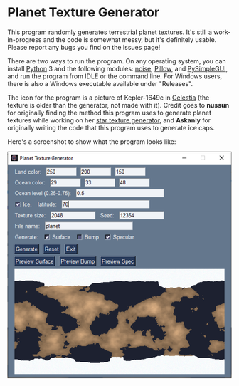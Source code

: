 # Planet Texture Generator
This program randomly generates terrestrial planet textures. It's still a work-in-progress and the code is
somewhat messy, but it's definitely usable. Please report any bugs you find on the Issues page!

There are two ways to run the program. On any operating system, you can install [Python](https://www.python.org/) 3
and the following modules: [noise](https://pypi.org/project/noise/), [Pillow](https://pillow.readthedocs.io/en/stable/),
and [PySimpleGUI](https://pysimplegui.readthedocs.io/en/latest/), and run the program from IDLE or the command line.
For Windows users, there is also a Windows executable available under "Releases".

The icon for the program is a picture of Kepler-1649c in [Celestia](https://github.com/CelestiaProject/Celestia)
(the texture is older than the generator, not made with it). Credit goes to **nussun** for originally finding the
method this program uses to generate planet textures while working on her [star texture generator](https://github.com/nussun-celestia/StarTexGen),
and **Askaniy** for originally writing the code that this program uses to generate ice caps.

Here's a screenshot to show what the program looks like:

![Screenshot1](planettexgen.png)
